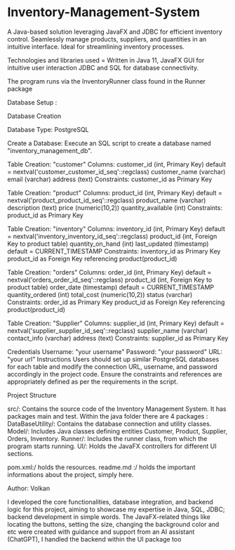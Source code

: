 # Inventory-Management-System

A Java-based solution leveraging JavaFX and JDBC for efficient inventory control. Seamlessly manage products, suppliers, and quantities in an intuitive interface. Ideal for streamlining inventory processes.

Technologies and libraries used = Written in Java 11, JavaFX GUI for intuitive user interaction JDBC and SQL for database connectivity.

The program runs via  the InventoryRunner class found in the Runner package


Database Setup :

Database Creation

Database Type: PostgreSQL

Create a Database: Execute an SQL script to create a database named "inventory_management_db".

Table Creation: "customer"
Columns:
customer_id (int, Primary Key) default = nextval('customer_customer_id_seq'::regclass)
customer_name (varchar)
email (varchar)
address (text)
Constraints:
customer_id as Primary Key

Table Creation: "product"
Columns:
product_id (int, Primary Key) default = nextval('product_product_id_seq'::regclass)
product_name (varchar)
description (text)
price (numeric(10,2))
quantity_available (int)
Constraints:
product_id as Primary Key

Table Creation: "inventory"
Columns:
inventory_id (int, Primary Key) default = nextval('inventory_inventory_id_seq'::regclass)
product_id (int, Foreign Key to product table)
quantity_on_hand (int)
last_updated (timestamp) default = CURRENT_TIMESTAMP
Constraints:
inventory_id as Primary Key
product_id as Foreign Key referencing product(product_id)

Table Creation: "orders"
Columns:
order_id (int, Primary Key) default = nextval('orders_order_id_seq'::regclass)
product_id (int, Foreign Key to product table)
order_date (timestamp) default = CURRENT_TIMESTAMP
quantity_ordered (int)
total_cost (numeric(10,2))
status (varchar)
Constraints:
order_id as Primary Key
product_id as Foreign Key referencing product(product_id)

Table Creation: "Supplier"
Columns:
supplier_id (int, Primary Key) default = nextval('supplier_supplier_id_seq'::regclass)
supplier_name (varchar)
contact_info (varchar)
address (text)
Constraints:
supplier_id as Primary Key


Credentials
Username: "your username"
Password: "your password"
URL: "your url"
Instructions
Users should set up similar PostgreSQL databases for each table and modify the connection URL, username, and password accordingly in the project code. Ensure the constraints and references are appropriately defined as per the requirements in the script.


Project Structure

src/: Contains the source code of the Inventory Management System. It has packages main and test. Within the java folder there are 4 packages :
DataBaseUtility/: Contains the database connection and utility classes.
Model/: Includes Java classes defining entities Customer, Product, Supplier, Orders, Inventory.
Runner/: Includes the runner class,  from which the program starts running.
UI/: Holds the JavaFX controllers for different UI sections.

pom.xml:/ holds the resources.
readme.md :/ holds the important informations about the  project, simply here.

Author: Volkan

I developed the core functionalities, database integration, and backend logic for this project, aiming to showcase my expertise in Java, SQL, JDBC; backend development in simple words. The JavaFX-related things like locating the buttons, setting the size, changing the background color and etc were created with guidance and support from an AI assistant (ChatGPT), I handled the backend within the UI package too


